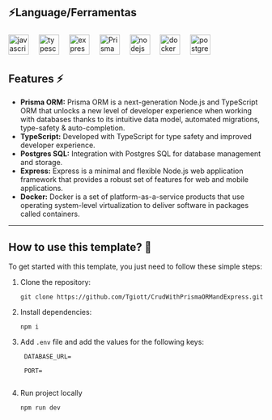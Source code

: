 ## ⚡Language/Ferramentas

###

<div align="left">
  <img src="https://cdn.jsdelivr.net/gh/devicons/devicon/icons/javascript/javascript-original.svg" height="40" alt="javascript logo"  />
  <img width="12" />
  <img src="https://cdn.jsdelivr.net/gh/devicons/devicon/icons/typescript/typescript-original.svg" height="40" alt="typescript logo"  />
  <img width="12" />
  <img src="https://cdn.jsdelivr.net/gh/devicons/devicon/icons/express/express-original.svg" height="40" alt="express logo"  />
  <img width="12" />
  <img src="https://www.prisma.io/docs/img/logo.svg" height="40" alt="Prisma logo"  />
  <img width="12" />
  <img src="https://cdn.jsdelivr.net/gh/devicons/devicon/icons/nodejs/nodejs-original.svg" height="40" alt="nodejs logo"  />
  <img width="12" />
  <img src="https://cdn.jsdelivr.net/gh/devicons/devicon/icons/docker/docker-original.svg" height="40" alt="docker logo"  />
  <img width="12" />
  <img src="https://cdn.jsdelivr.net/gh/devicons/devicon/icons/postgresql/postgresql-original.svg" height="40" alt="postgresql logo"  />
</div>

###
## Features ⚡

- **Prisma ORM:** Prisma ORM is a next-generation Node.js and TypeScript ORM that unlocks a new level of developer experience when working with databases thanks to its intuitive data model, automated migrations, type-safety & auto-completion.
- **TypeScript:** Developed with TypeScript for type safety and improved developer experience.
- **Postgres SQL:** Integration with Postgres SQL for database management and storage.
- **Express:** Express is a minimal and flexible Node.js web application framework that provides a robust set of features for web and mobile applications.
- **Docker:** 
Docker is a set of platform-as-a-service products that use operating system-level virtualization to deliver software in packages called containers.
---

## How to use this template? 🤔

To get started with this template, you just need to follow these simple steps:

1. Clone the repository:

   ```
   git clone https://github.com/Tgiott/CrudWithPrismaORMandExpress.git
   ```

2. Install dependencies:

   ```
   npm i
   ```

3. Add `.env` file and add the values for the following keys:

   ```
    DATABASE_URL=

    PORT=
    
   ```

4. Run project locally

   ```
   npm run dev
   ```

